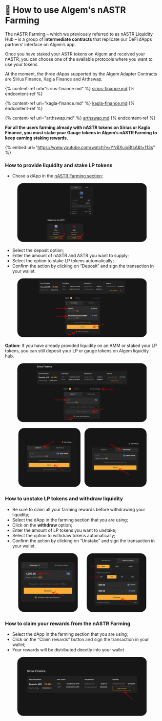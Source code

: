 # 🦈 How to use Algem's nASTR Farming

The nASTR Farming – which we previously referred to as nASTR Liquidity Hub – is a group of **intermediate contracts** that replicate our DeFi dApps partners’ interface on Algem’s app.

Once you have staked your ASTR tokens on Algem and received your nASTR, you can choose one of the available protocols where you want to use your tokens.

At the moment, the three dApps supported by the Algem Adapter Contracts are Sirius Finance, Kagla Finance and Arthswap.

{% content-ref url="sirius-finance.md" %}
[sirius-finance.md](sirius-finance.md)
{% endcontent-ref %}

{% content-ref url="kagla-finance.md" %}
[kagla-finance.md](kagla-finance.md)
{% endcontent-ref %}

{% content-ref url="arthswap.md" %}
[arthswap.md](arthswap.md)
{% endcontent-ref %}

**For all the users farming already with nASTR tokens on Sirius or Kagla Finance, you must stake your Gauge tokens in Algem’s nASTR Farming to keep earning staking rewards.**

{% embed url="https://www.youtube.com/watch?v=YNBXuioBtsA&t=113s" %}

### How to provide liquidity and stake LP tokens

* Chose a dApp in the [nASTR Farming section](https://app.algem.io/liquid-staking);

<figure><img src="../../../Thai2/.gitbook/assets/nASTR Liquidity hub.png" alt=""><figcaption></figcaption></figure>

* Select the deposit option;&#x20;
* Enter the amount of nASTR and ASTR you want to supply;&#x20;
* Select the option to stake LP tokens automatically;&#x20;
* Confirm the action by clicking on “Deposit” and sign the transaction in your wallet.

<figure><img src="../../../Thai2/.gitbook/assets/Adapter contract 1 (1).png" alt=""><figcaption></figcaption></figure>

**Option:** If you have already provided liquidity on an AMM or staked your LP tokens, you can still deposit your LP or gauge tokens on Algem liquidity hub.

<figure><img src="../../../Thai2/.gitbook/assets/Adapter contract 2.png" alt=""><figcaption></figcaption></figure>

<figure><img src="../../../Thai2/.gitbook/assets/Adapter contract 4.png" alt=""><figcaption></figcaption></figure>

### How to unstake LP tokens and withdraw liquidity

* Be sure to claim all your farming rewards before withdrawing your liquidity;
* Select the dApp in the farming section that you are using;
* Click on the **withdraw** option;&#x20;
* Enter the amount of LP tokens you want to unstake;&#x20;
* Select the option to withdraw tokens automatically;&#x20;
* Confirm the action by clicking on “Unstake” and sign the transaction in your wallet.

<figure><img src="../../../Thai2/.gitbook/assets/Adapter contract 3.png" alt=""><figcaption></figcaption></figure>

### How to claim your rewards from the nASTR Farming&#x20;

* Select the dApp in the farming section that you are using;
* Click on the “Claim rewards” button and sign the transaction in your wallet;&#x20;
* Your rewards will be distributed directly into your wallet

<figure><img src="../../../Thai2/.gitbook/assets/Adapter contract 5.png" alt=""><figcaption></figcaption></figure>
